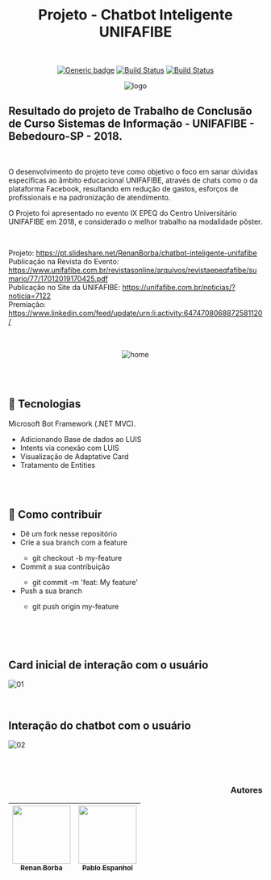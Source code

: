 <div align="center">

# Projeto - Chatbot Inteligente UNIFAFIBE

</div>

<br>

<div align="center">
  
[![Generic badge](https://img.shields.io/badge/Made%20by-Renan%20Borba,%20Pablo%20Espanhol-purple.svg)](https://shields.io/) [![Build Status](https://img.shields.io/github/stars/RenanBorba/proj-chatbot.svg)](https://github.com/RenanBorba/proj-chatbot) [![Build Status](https://img.shields.io/github/forks/RenanBorba/proj-chatbot.svg)](https://github.com/RenanBorba/proj-chatbot)
  
![logo](https://user-images.githubusercontent.com/48495838/130834278-4f00df48-5574-4e67-b04e-72885937a385.png)

</div>

## Resultado do projeto de Trabalho de Conclusão de Curso Sistemas de Informação - UNIFAFIBE - Bebedouro-SP - 2018. 
<br>

O desenvolvimento do projeto teve como objetivo o foco em sanar dúvidas especificas ao âmbito educacional UNIFAFIBE, através de chats como o da plataforma Facebook, resultando em redução de gastos, esforços de profissionais e na padronização de atendimento. <br>

O Projeto foi apresentado no evento IX EPEQ do Centro Universitário UNIFAFIBE em 2018, e considerado o melhor trabalho na modalidade pôster.
</p>

<br>

Projeto: https://pt.slideshare.net/RenanBorba/chatbot-inteligente-unifafibe <br>
Publicação na Revista do Evento: https://www.unifafibe.com.br/revistasonline/arquivos/revistaepeqfafibe/sumario/77/17012019170425.pdf <br>
Publicação no Site da UNIFAFIBE: https://unifafibe.com.br/noticias/?noticia=7122 <br>
Premiação: https://www.linkedin.com/feed/update/urn:li:activity:6474708068872581120/ <br>
<br><br>

<div align="center">
  
![home](https://user-images.githubusercontent.com/48495838/127673997-b58c756d-2bc4-4ba7-a404-a5186d2e3287.png)

</div>

<br><br>

## :rocket: Tecnologias
Microsoft Bot Framework (.NET MVC).
<ul>
  <li>Adicionando Base de dados ao LUIS</li>
  <li>Intents via conexão com LUIS</li>
  <li>Visualização de Adaptative Card</li>
  <li>Tratamento de Entities</li>
</ul>

<br><br>

## :punch: Como contribuir
<ul>
  <li>Dê um fork nesse repositório</li>
  <li>Crie a sua branch com a feature</li>
    <ul>
      <li>git checkout -b my-feature</li>
    </ul>
  <li>Commit a sua contribuição</li>
    <ul>
      <li>git commit -m 'feat: My feature'</li>
    </ul>
  <li>Push a sua branch</li>
    <ul>
      <li>git push origin my-feature</li>
    </ul>
</ul>
<br><br><br>

## Card inicial de interação com o usuário

![01](https://user-images.githubusercontent.com/48495838/54566949-11e88180-49b1-11e9-9792-956a31b6a1a5.jpg)

<br>

## Interação do chatbot com o usuário

![02](https://user-images.githubusercontent.com/48495838/54567190-c8e4fd00-49b1-11e9-8af1-e14c7be1e8b6.jpg)

<br><br>

<div align="right">

### Autores

| [<img src="https://avatars.githubusercontent.com/u/48495838?s=400&u=db3c424ef8b6b0dffd5e133e470c0ed6ac3c3a0e&v=4" width=115><br><sub>Renan Borba</sub>](https://github.com/RenanBorba) |  [<img src="https://avatars.githubusercontent.com/u/11250989?v=4" width=115><br><sub>Pablo Espanhol</sub>](https://github.com/pabloespanhol) |
| :---: | :---: | 

</div>
